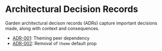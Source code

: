 # Architectural Decision Records

Garden architectural decison records (ADRs) capture important decisions made,
along with context and consequences.

- [ADR-001](./001-theming-peer-dependency.md): Theming peer dependency
- [ADR-002](./002-theme-default-prop-removal.md): Removal of `theme` default prop

